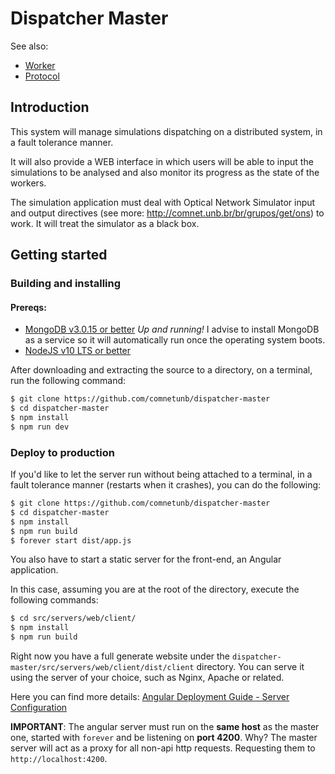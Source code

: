 # Dispatcher Master

See also: 

- [Worker](https://github.com/comnetunb/dispatcher-worker)
- [Protocol](https://github.com/comnetunb/dispatcher-protocol)

## Introduction

This system will manage simulations dispatching on a distributed system, in a fault tolerance manner.

It will also provide a WEB interface in which users will be able to input the simulations to be analysed and also monitor its progress as the state of the workers.

The simulation application must deal with Optical Network Simulator input and output directives (see more: http://comnet.unb.br/br/grupos/get/ons) to work. It will treat the simulator as a black box.

## Getting started

### Building and installing

#### Prereqs:
- [MongoDB v3.0.15 or better](https://www.mongodb.com/download-center?jmp=nav#community) *Up and running!* I advise to install MongoDB as a service so it will automatically run once the operating system boots.
- [NodeJS v10 LTS or better](https://nodejs.org/en/)

After downloading and extracting the source to a directory, on a terminal, run the following command:

```bash
$ git clone https://github.com/comnetunb/dispatcher-master
$ cd dispatcher-master
$ npm install
$ npm run dev
```

### Deploy to production

If you'd like to let the server run without being attached to a terminal, in a fault tolerance manner (restarts when it crashes), you can do the following:

```bash
$ git clone https://github.com/comnetunb/dispatcher-master
$ cd dispatcher-master
$ npm install
$ npm run build
$ forever start dist/app.js
```

You also have to start a static server for the front-end, an Angular application.

In this case, assuming you are at the root of the directory, execute the following commands:


```bash
$ cd src/servers/web/client/
$ npm install
$ npm run build
```

Right now you have a full generate website under the `dispatcher-master/src/servers/web/client/dist/client` directory. You can serve it using the server of your choice, such as Nginx, Apache or related.

Here you can find more details: [Angular Deployment Guide - Server Configuration](https://angular.io/guide/deployment#server-configuration)

**IMPORTANT**: The angular server must run on the **same host** as the master one, started with `forever` and be listening on **port 4200**. Why? The master server will act as a proxy for all non-api http requests. Requesting them to `http://localhost:4200`.
